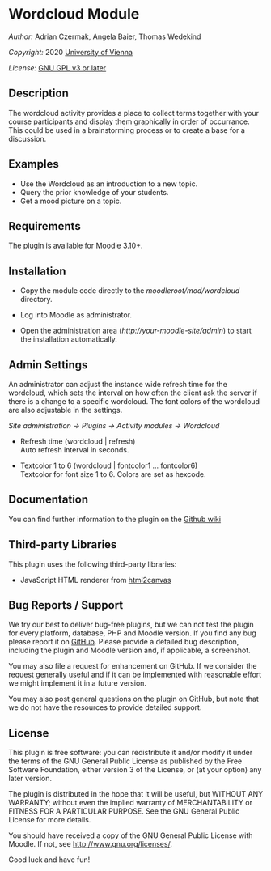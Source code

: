 Wordcloud Module
==========================

*Author:* Adrian Czermak, Angela Baier, Thomas Wedekind

*Copyright:* 2020 [University of Vienna](https://www.univie.ac.at/)

*License:* [GNU GPL v3 or later](http://www.gnu.org/copyleft/gpl.html)


Description
-----------
The wordcloud activity provides a place to collect terms together with your course participants and display them graphically in order of occurrance. This could be used in a brainstorming process or to create a base for a discussion.


Examples
--------
* Use the Wordcloud as an introduction to a new topic.
* Query the prior knowledge of your students.
* Get a mood picture on a topic.


Requirements
------------
The plugin is available for Moodle 3.10+.


Installation
------------

* Copy the module code directly to the *moodleroot/mod/wordcloud* directory.

* Log into Moodle as administrator.

* Open the administration area (*http://your-moodle-site/admin*) to start the installation
  automatically.


Admin Settings
--------------
An administrator can adjust the instance wide refresh time for the wordcloud, which sets the interval on how often the client ask the server if there is a change to a specific wordcloud. 
The font colors of the wordcloud are also adjustable in the settings.

_Site administration -> Plugins -> Activity modules -> Wordcloud_

* Refresh time (wordcloud | refresh)  
  Auto refresh interval in seconds.

* Textcolor 1 to 6 (wordcloud | fontcolor1 ... fontcolor6)  
  Textcolor for font size 1 to 6. Colors are set as hexcode.


Documentation
-------------
You can find further information to the plugin on the [Github wiki](https://github.com/elearning-univie/moodle-mod_wordcloud/wiki/)


Third-party Libraries
---------------------
This plugin uses the following third-party libraries:
* JavaScript HTML renderer from [html2canvas](https://github.com/niklasvh/html2canvas)


Bug Reports / Support
---------------------

We try our best to deliver bug-free plugins, but we can not test the plugin for every platform,
database, PHP and Moodle version. If you find any bug please report it on
[GitHub](https://github.com/elearning-univie/moodle-mod_wordcloud/issues/). Please
provide a detailed bug description, including the plugin and Moodle version and, if applicable, a
screenshot.

You may also file a request for enhancement on GitHub. If we consider the request generally useful
and if it can be implemented with reasonable effort we might implement it in a future version.

You may also post general questions on the plugin on GitHub, but note that we do not have the
resources to provide detailed support.


License
-------

This plugin is free software: you can redistribute it and/or modify it under the terms of the GNU
General Public License as published by the Free Software Foundation, either version 3 of the
License, or (at your option) any later version.

The plugin is distributed in the hope that it will be useful, but WITHOUT ANY WARRANTY; without
even the implied warranty of MERCHANTABILITY or FITNESS FOR A PARTICULAR PURPOSE. See the GNU
General Public License for more details.

You should have received a copy of the GNU General Public License with Moodle. If not, see
<http://www.gnu.org/licenses/>.


Good luck and have fun!
